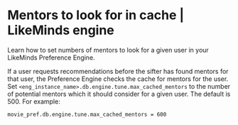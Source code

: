 # Mentors to look for in cache | LikeMinds engine

Learn how to set numbers of mentors to look for a given user in your LikeMinds Preference Engine.

If a user requests recommendations before the sifter has found mentors for that user, the Preference Engine checks the cache for mentors for the user. Set `<eng_instance_name>.db.engine.tune.max_cached_mentors` to the number of potential mentors which it should consider for a given user. The default is 500. For example:

```
movie_pref.db.engine.tune.max_cached_mentors = 600
```


